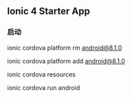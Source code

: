 ## Ionic 4 Starter App
### 启动
ionic cordova platform rm android@8.1.0

ionic cordova platform add android@8.1.0

ionic cordova resources

ionic cordova run android

